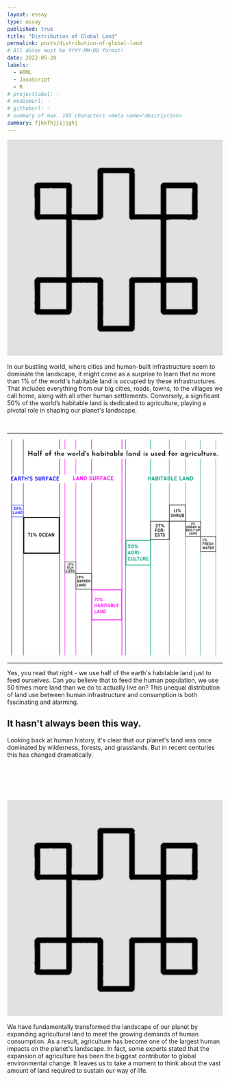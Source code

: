 ```yaml
---
layout: essay
type: essay
published: true
title: "Distribution of Global Land"
permalink: posts/distribution-of-global-land
# All dates must be YYYY-MM-DD format!
date: 2022-05-20
labels:
  - HTML
  - JavaScript
  - R
# projectlabel: -
# mediumurl: -
# githuburl: -
# summary of max. 165 characters <meta name="description>
summary: fjkkfhjjijjghj
---
```


<img class="ui tiny left circular floated image" src="../images/tools-section1.jpg">

In our bustling world, where cities and human-built infrastructure seem to dominate the landscape, it might come as a surprise to learn that no more than 1% of the world's habitable land is occupied by these infrastructures. That includes everything from our big cities, roads, towns, to the villages we call home, along with all other human settlements. Conversely, a significant 50% of the world’s habitable land is dedicated to agriculture, playing a pivotal role in shaping our planet's landscape.

<br>

<hr><div style="max-width: 700px;"><img class="ui fluid image" src="/images/global-land.png"></div><hr>

Yes, you read that right - we use half of the earth's habitable land just to feed ourselves. Can you believe that to feed the human population, we use 50 times more land than we do to actually live on? This unequal distribution of land use between human infrastructure and consumption is both fascinating and alarming. 

## It hasn't always been this way.

Looking back at human history, it's clear that our planet's land was once dominated by wilderness, forests, and grasslands. But in recent centuries this has changed dramatically.

<div style="margin-top: 8%; margin-bottom: 8%; max-width: 700px;"><script type="text/javascript" defer src="https://datawrapper.dwcdn.net/1xd1A/embed.js?v=4" charset="utf-8"></script><noscript><img src="https://datawrapper.dwcdn.net/1xd1A/full.png" alt="" /></noscript></div>

<img class="ui tiny left circular floated image" src="../images/tools-section1.jpg">

We have fundamentally transformed the landscape of our planet by expanding agricultural land to meet the growing demands of human consumption. As a result, agriculture has become one of the largest human impacts on the planet's landscape. In fact, some experts stated that the expansion of agriculture has been the biggest contributor to global environmental change. It leaves us to take a moment to think about the vast amount of land required to sustain our way of life.
